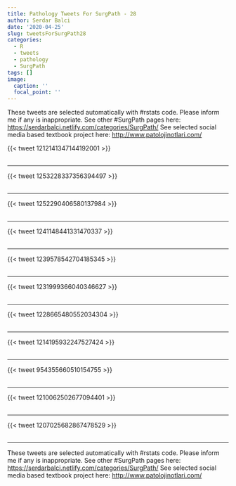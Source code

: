 ```yaml
---
title: Pathology Tweets For SurgPath - 28
author: Serdar Balci
date: '2020-04-25'
slug: tweetsForSurgPath28
categories:
  - R
  - tweets
  - pathology
  - SurgPath
tags: []
image:
  caption: ''
  focal_point: ''
---
```



These tweets are selected automatically with #rstats code. Please inform me if any is inappropriate.
See other #SurgPath pages here: https://serdarbalci.netlify.com/categories/SurgPath/ 
See selected social media based textbook project here: http://www.patolojinotlari.com/

{{< tweet 1212141347144192001 >}}
<br>
<br>
<hr>
{{< tweet 1253228337356394497 >}}
<br>
<br>
<hr>
{{< tweet 1252290406580137984 >}}
<br>
<br>
<hr>
{{< tweet 1241148441331470337 >}}
<br>
<br>
<hr>
{{< tweet 1239578542704185345 >}}
<br>
<br>
<hr>
{{< tweet 1231999366040346627 >}}
<br>
<br>
<hr>
{{< tweet 1228665480552034304 >}}
<br>
<br>
<hr>
{{< tweet 1214195932247527424 >}}
<br>
<br>
<hr>
{{< tweet 954355660510154755 >}}
<br>
<br>
<hr>
{{< tweet 1210062502677094401 >}}
<br>
<br>
<hr>
{{< tweet 1207025682867478529 >}}
<br>
<br>
<hr>


These tweets are selected automatically with #rstats code. Please inform me if any is inappropriate.
See other #SurgPath pages here: https://serdarbalci.netlify.com/categories/SurgPath/ 
See selected social media based textbook project here: http://www.patolojinotlari.com/
